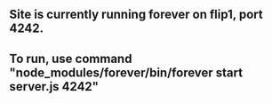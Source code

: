 ## Site is currently running forever on flip1, port 4242.

## To run, use command "node_modules/forever/bin/forever start server.js 4242"
